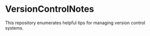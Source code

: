 # VersionControlNotes

This repository enumerates helpful tips for managing version control systems.
